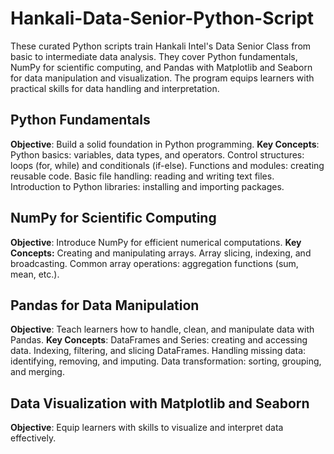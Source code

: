 # Hankali-Data-Senior-Python-Script
These curated Python scripts train Hankali Intel's Data Senior Class from basic to intermediate data analysis. They cover Python fundamentals, NumPy for scientific computing, and Pandas with Matplotlib and Seaborn for data manipulation and visualization. The program equips learners with practical skills for data handling and interpretation.

## Python Fundamentals
**Objective**: Build a solid foundation in Python programming.
**Key Concepts**:
Python basics: variables, data types, and operators.
Control structures: loops (for, while) and conditionals (if-else).
Functions and modules: creating reusable code.
Basic file handling: reading and writing text files.
Introduction to Python libraries: installing and importing packages.

## NumPy for Scientific Computing
**Objective**: Introduce NumPy for efficient numerical computations.
**Key Concepts:**
Creating and manipulating arrays.
Array slicing, indexing, and broadcasting.
Common array operations: aggregation functions (sum, mean, etc.).

## Pandas for Data Manipulation
**Objective**: Teach learners how to handle, clean, and manipulate data with Pandas.
**Key Concepts**:
DataFrames and Series: creating and accessing data.
Indexing, filtering, and slicing DataFrames.
Handling missing data: identifying, removing, and imputing.
Data transformation: sorting, grouping, and merging.

## Data Visualization with Matplotlib and Seaborn
**Objective**: Equip learners with skills to visualize and interpret data effectively.

